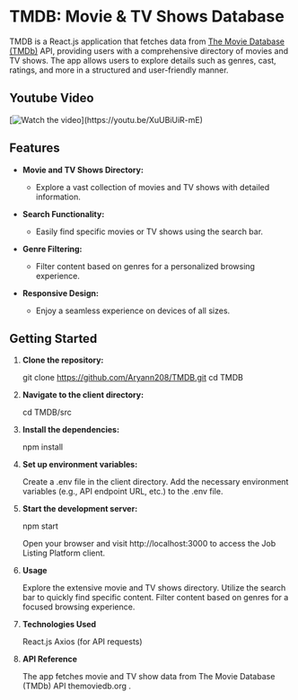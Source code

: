 # TMDB: Movie & TV Shows Database

TMDB is a React.js application that fetches data from [The Movie Database (TMDb)](https://www.themoviedb.org/) API, providing users with a comprehensive directory of movies and TV shows. The app allows users to explore details such as genres, cast, ratings, and more in a structured and user-friendly manner.

## Youtube Video
[![Watch the video]([https://youtu.be/XuUBiUiR-mE](https://i9.ytimg.com/vi/XuUBiUiR-mE/mqdefault.jpg?sqp=CLyVkawG-oaymwEmCMACELQB8quKqQMa8AEB-AH6CYAC0AWKAgwIABABGFEgWihlMA8=&rs=AOn4CLB-Wu232xpvGT3LOmjGpm6mTNIwZA))](https://youtu.be/XuUBiUiR-mE)


## Features

- **Movie and TV Shows Directory:**
  - Explore a vast collection of movies and TV shows with detailed information.

- **Search Functionality:**
  - Easily find specific movies or TV shows using the search bar.

- **Genre Filtering:**
  - Filter content based on genres for a personalized browsing experience.

- **Responsive Design:**
  - Enjoy a seamless experience on devices of all sizes.

## Getting Started

1. **Clone the repository:**


     git clone https://github.com/Aryann208/TMDB.git
     cd TMDB

2. **Navigate to the client directory:**

    cd TMDB/src

3. **Install the dependencies:**

    npm install

4. **Set up environment variables:**

    Create a .env file in the client directory.
    Add the necessary environment variables (e.g., API endpoint URL, etc.) to the .env file.

5. **Start the development server:**

    npm start

    Open your browser and visit http://localhost:3000 to access the Job Listing Platform client.

6. **Usage**
     
    Explore the extensive movie and TV shows directory.
    Utilize the search bar to quickly find specific content.
    Filter content based on genres for a focused browsing experience.

7. **Technologies Used**
     
    React.js
    Axios (for API requests)


8. **API Reference**
    
    The app fetches movie and TV show data from The Movie Database (TMDb) API themoviedb.org .


